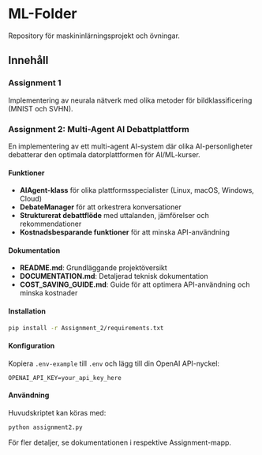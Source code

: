 # ML-Folder

Repository för maskininlärningsprojekt och övningar.

## Innehåll

### Assignment 1
Implementering av neurala nätverk med olika metoder för bildklassificering (MNIST och SVHN).

### Assignment 2: Multi-Agent AI Debattplattform

En implementering av ett multi-agent AI-system där olika AI-personligheter debatterar den optimala datorplattformen för AI/ML-kurser.

#### Funktioner
- **AIAgent-klass** för olika plattformsspecialister (Linux, macOS, Windows, Cloud)
- **DebateManager** för att orkestrera konversationer
- **Strukturerat debattflöde** med uttalanden, jämförelser och rekommendationer
- **Kostnadsbesparande funktioner** för att minska API-användning

#### Dokumentation
- **README.md**: Grundläggande projektöversikt
- **DOCUMENTATION.md**: Detaljerad teknisk dokumentation
- **COST_SAVING_GUIDE.md**: Guide för att optimera API-användning och minska kostnader

#### Installation

```bash
pip install -r Assignment_2/requirements.txt
```

#### Konfiguration
Kopiera `.env-example` till `.env` och lägg till din OpenAI API-nyckel:

```
OPENAI_API_KEY=your_api_key_here
```

#### Användning
Huvudskriptet kan köras med:

```bash
python assignment2.py
```

För fler detaljer, se dokumentationen i respektive Assignment-mapp.